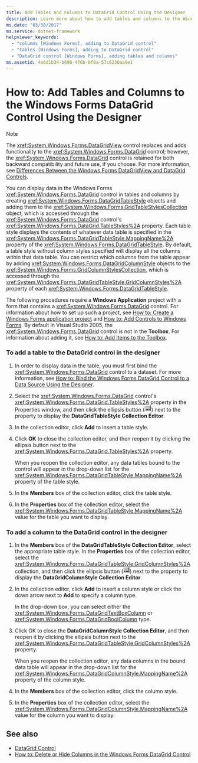 ```yaml
---
title: Add Tables and Columns to DataGrid Control Using the Designer
description: Learn more about how to add tables and columns to the Windows Forms DataGrid control using the designer.
ms.date: "03/30/2017"
ms.service: dotnet-framework
helpviewer_keywords:
  - "columns [Windows Forms], adding to DataGrid control"
  - "tables [Windows Forms], adding to DataGrid control"
  - "DataGrid control [Windows Forms], adding tables and columns"
ms.assetid: 4a6d1b34-b696-476b-bf8a-57c6230aa9e1
---
```

# How to: Add Tables and Columns to the Windows Forms DataGrid Control Using the Designer

> [!NOTE]
> The <xref:System.Windows.Forms.DataGridView> control replaces and adds functionality to the <xref:System.Windows.Forms.DataGrid> control; however, the <xref:System.Windows.Forms.DataGrid> control is retained for both backward compatibility and future use, if you choose. For more information, see [Differences Between the Windows Forms DataGridView and DataGrid Controls](differences-between-the-windows-forms-datagridview-and-datagrid-controls.md).

You can display data in the Windows Forms <xref:System.Windows.Forms.DataGrid> control in tables and columns by creating <xref:System.Windows.Forms.DataGridTableStyle> objects and adding them to the <xref:System.Windows.Forms.GridTableStylesCollection> object, which is accessed through the <xref:System.Windows.Forms.DataGrid> control's <xref:System.Windows.Forms.DataGrid.TableStyles%2A> property. Each table style displays the contents of whatever data table is specified in the <xref:System.Windows.Forms.DataGridTableStyle.MappingName%2A> property of the <xref:System.Windows.Forms.DataGridTableStyle>. By default, a table style without column styles specified will display all the columns within that data table. You can restrict which columns from the table appear by adding <xref:System.Windows.Forms.DataGridColumnStyle> objects to the <xref:System.Windows.Forms.GridColumnStylesCollection>, which is accessed through the <xref:System.Windows.Forms.DataGridTableStyle.GridColumnStyles%2A> property of each <xref:System.Windows.Forms.DataGridTableStyle>.

The following procedures require a **Windows Application** project with a form that contains a <xref:System.Windows.Forms.DataGrid> control. For information about how to set up such a project, see [How to: Create a Windows Forms application project](/visualstudio/ide/step-1-create-a-windows-forms-application-project) and [How to: Add Controls to Windows Forms](/dotnet/desktop/winforms/controls/how-to-add-to-a-form). By default in Visual Studio 2005, the <xref:System.Windows.Forms.DataGrid> control is not in the **Toolbox**. For information about adding it, see [How to: Add Items to the Toolbox](/previous-versions/visualstudio/visual-studio-2010/ms165355(v=vs.100)).

### To add a table to the DataGrid control in the designer

1. In order to display data in the table, you must first bind the <xref:System.Windows.Forms.DataGrid> control to a dataset. For more information, see [How to: Bind the Windows Forms DataGrid Control to a Data Source Using the Designer](bind-wf-datagrid-control-to-a-data-source-using-the-designer.md).

2. Select the <xref:System.Windows.Forms.DataGrid> control's <xref:System.Windows.Forms.DataGrid.TableStyles%2A> property in the Properties window, and then click the ellipsis button (![The Ellipsis button (...) in the Properties window of Visual Studio.](./media/visual-studio-ellipsis-button.png)) next to the property to display the **DataGridTableStyle Collection Editor**.

3. In the collection editor, click **Add** to insert a table style.

4. Click **OK** to close the collection editor, and then reopen it by clicking the ellipsis button next to the <xref:System.Windows.Forms.DataGrid.TableStyles%2A> property.

     When you reopen the collection editor, any data tables bound to the control will appear in the drop-down list for the <xref:System.Windows.Forms.DataGridTableStyle.MappingName%2A> property of the table style.

5. In the **Members** box of the collection editor, click the table style.

6. In the **Properties** box of the collection editor, select the <xref:System.Windows.Forms.DataGridTableStyle.MappingName%2A> value for the table you want to display.

### To add a column to the DataGrid control in the designer

1. In the **Members** box of the **DataGridTableStyle Collection Editor**, select the appropriate table style. In the **Properties** box of the collection editor, select the <xref:System.Windows.Forms.DataGridTableStyle.GridColumnStyles%2A> collection, and then click the ellipsis button (![The Ellipsis button (...) in the Properties window of Visual Studio.](./media/visual-studio-ellipsis-button.png)) next to the property to display the **DataGridColumnStyle Collection Editor**.

2. In the collection editor, click **Add** to insert a column style or click the down arrow next to **Add** to specify a column type.

     In the drop-down box, you can select either the <xref:System.Windows.Forms.DataGridTextBoxColumn> or <xref:System.Windows.Forms.DataGridBoolColumn> type.

3. Click OK to close the **DataGridColumnStyle Collection Editor**, and then reopen it by clicking the ellipsis button next to the <xref:System.Windows.Forms.DataGridTableStyle.GridColumnStyles%2A> property.

     When you reopen the collection editor, any data columns in the bound data table will appear in the drop-down list for the <xref:System.Windows.Forms.DataGridColumnStyle.MappingName%2A> property of the column style.

4. In the **Members** box of the collection editor, click the column style.

5. In the **Properties** box of the collection editor, select the <xref:System.Windows.Forms.DataGridColumnStyle.MappingName%2A> value for the column you want to display.

## See also

- [DataGrid Control](datagrid-control-windows-forms.md)
- [How to: Delete or Hide Columns in the Windows Forms DataGrid Control](how-to-delete-or-hide-columns-in-the-windows-forms-datagrid-control.md)
